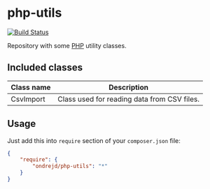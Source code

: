 # php-utils

[![Build Status](https://travis-ci.org/ondrejd/php-utils.svg)](https://travis-ci.org/ondrejd/php-utils)

Repository with some [PHP](http://php.net/) utility classes.

## Included classes

| Class name | Description
|------------|--------------
| CsvImport  | Class used for reading data from CSV files.

## Usage

Just add this into `require` section of your `composer.json` file:

```json
{
	"require": {
		"ondrejd/php-utils": "*"
	}
}
```
